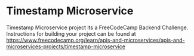 # Timestamp Microservice

Timestamp Microservice project its a FreeCodeCamp Backend Challenge.
 Instructions for building your project can be found at https://www.freecodecamp.org/learn/apis-and-microservices/apis-and-microservices-projects/timestamp-microservice
